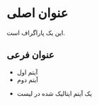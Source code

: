 # عنوان اصلی

این یک پاراگراف است.

## عنوان فرعی

- آیتم اول
- آیتم دوم

* یک آیتم ایتالیک شده در لیست
